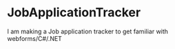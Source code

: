 # JobApplicationTracker
I am making a Job application tracker to get familiar with webforms/C#/.NET
